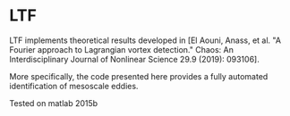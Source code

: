 # LTF

LTF implements theoretical results developed in [El Aouni, Anass, et al. "A Fourier approach to Lagrangian vortex detection." Chaos: An Interdisciplinary Journal of Nonlinear Science 29.9 (2019): 093106]. 

More specifically, the code presented here provides a fully automated identification of mesoscale eddies.

Tested on matlab 2015b

